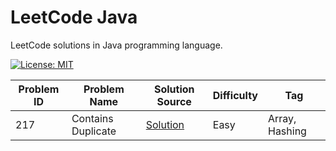 # LeetCode Java

LeetCode solutions in Java programming language.

[![License: MIT](https://img.shields.io/badge/License-MIT-yellow.svg)](https://github.com/anirudhology/leetcode-java/blob/main/LICENSE)

| Problem ID | Problem Name       | Solution Source                                                                  | Difficulty | Tag            |
|------------|--------------------|----------------------------------------------------------------------------------|------------|----------------|
| 217        | Contains Duplicate | [Solution](src/main/java/com/anirudhology/leetcode/array/ContainsDuplicate.java) | Easy       | Array, Hashing |